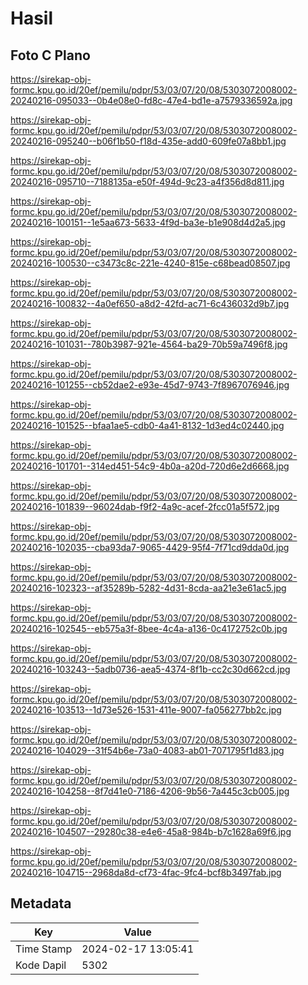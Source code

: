 # Hasil

## Foto C Plano

https://sirekap-obj-formc.kpu.go.id/20ef/pemilu/pdpr/53/03/07/20/08/5303072008002-20240216-095033--0b4e08e0-fd8c-47e4-bd1e-a7579336592a.jpg

https://sirekap-obj-formc.kpu.go.id/20ef/pemilu/pdpr/53/03/07/20/08/5303072008002-20240216-095240--b06f1b50-f18d-435e-add0-609fe07a8bb1.jpg

https://sirekap-obj-formc.kpu.go.id/20ef/pemilu/pdpr/53/03/07/20/08/5303072008002-20240216-095710--7188135a-e50f-494d-9c23-a4f356d8d811.jpg

https://sirekap-obj-formc.kpu.go.id/20ef/pemilu/pdpr/53/03/07/20/08/5303072008002-20240216-100151--1e5aa673-5633-4f9d-ba3e-b1e908d4d2a5.jpg

https://sirekap-obj-formc.kpu.go.id/20ef/pemilu/pdpr/53/03/07/20/08/5303072008002-20240216-100530--c3473c8c-221e-4240-815e-c68bead08507.jpg

https://sirekap-obj-formc.kpu.go.id/20ef/pemilu/pdpr/53/03/07/20/08/5303072008002-20240216-100832--4a0ef650-a8d2-42fd-ac71-6c436032d9b7.jpg

https://sirekap-obj-formc.kpu.go.id/20ef/pemilu/pdpr/53/03/07/20/08/5303072008002-20240216-101031--780b3987-921e-4564-ba29-70b59a7496f8.jpg

https://sirekap-obj-formc.kpu.go.id/20ef/pemilu/pdpr/53/03/07/20/08/5303072008002-20240216-101255--cb52dae2-e93e-45d7-9743-7f8967076946.jpg

https://sirekap-obj-formc.kpu.go.id/20ef/pemilu/pdpr/53/03/07/20/08/5303072008002-20240216-101525--bfaa1ae5-cdb0-4a41-8132-1d3ed4c02440.jpg

https://sirekap-obj-formc.kpu.go.id/20ef/pemilu/pdpr/53/03/07/20/08/5303072008002-20240216-101701--314ed451-54c9-4b0a-a20d-720d6e2d6668.jpg

https://sirekap-obj-formc.kpu.go.id/20ef/pemilu/pdpr/53/03/07/20/08/5303072008002-20240216-101839--96024dab-f9f2-4a9c-acef-2fcc01a5f572.jpg

https://sirekap-obj-formc.kpu.go.id/20ef/pemilu/pdpr/53/03/07/20/08/5303072008002-20240216-102035--cba93da7-9065-4429-95f4-7f71cd9dda0d.jpg

https://sirekap-obj-formc.kpu.go.id/20ef/pemilu/pdpr/53/03/07/20/08/5303072008002-20240216-102323--af35289b-5282-4d31-8cda-aa21e3e61ac5.jpg

https://sirekap-obj-formc.kpu.go.id/20ef/pemilu/pdpr/53/03/07/20/08/5303072008002-20240216-102545--eb575a3f-8bee-4c4a-a136-0c4172752c0b.jpg

https://sirekap-obj-formc.kpu.go.id/20ef/pemilu/pdpr/53/03/07/20/08/5303072008002-20240216-103243--5adb0736-aea5-4374-8f1b-cc2c30d662cd.jpg

https://sirekap-obj-formc.kpu.go.id/20ef/pemilu/pdpr/53/03/07/20/08/5303072008002-20240216-103513--1d73e526-1531-411e-9007-fa056277bb2c.jpg

https://sirekap-obj-formc.kpu.go.id/20ef/pemilu/pdpr/53/03/07/20/08/5303072008002-20240216-104029--31f54b6e-73a0-4083-ab01-7071795f1d83.jpg

https://sirekap-obj-formc.kpu.go.id/20ef/pemilu/pdpr/53/03/07/20/08/5303072008002-20240216-104258--8f7d41e0-7186-4206-9b56-7a445c3cb005.jpg

https://sirekap-obj-formc.kpu.go.id/20ef/pemilu/pdpr/53/03/07/20/08/5303072008002-20240216-104507--29280c38-e4e6-45a8-984b-b7c1628a69f6.jpg

https://sirekap-obj-formc.kpu.go.id/20ef/pemilu/pdpr/53/03/07/20/08/5303072008002-20240216-104715--2968da8d-cf73-4fac-9fc4-bcf8b3497fab.jpg


## Metadata

| Key        | Value               |
| ---------- | ------------------- |
| Time Stamp | 2024-02-17 13:05:41 |
| Kode Dapil | 5302                |



